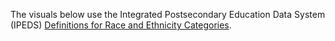 The visuals below use the Integrated Postsecondary Education Data System (IPEDS) <a href="https://nces.ed.gov/ipeds/report-your-data/race-ethnicity-definitions" target="_blank">Definitions for Race and Ethnicity Categories</a>.



